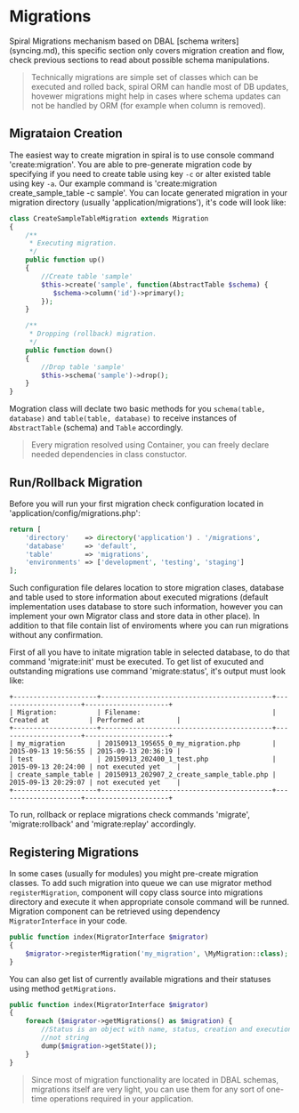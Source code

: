 # Migrations
Spiral Migrations mechanism based on DBAL [schema writers] (syncing.md), this specific section only covers migration creation and flow, check previous sections to read about possible schema manipulations.

> Technically migrations are simple set of classes which can be executed and rolled back, spiral ORM can handle most of DB updates, hovewer migrations might help in cases where schema updates can not be handled by ORM (for example when column is removed).

## Migrataion Creation
The easiest way to create migration in spiral is to use console command 'create:migration'. You are able to pre-generate migration code by specifying if you need to create table using key `-c` or alter existed table using key `-a`. Our example command is 'create:migration create_sample_table -c sample'. You can locate generated migration in your migration directory (usually 'application/migrations'), it's code will look like:

```php
class CreateSampleTableMigration extends Migration 
{
    /**
     * Executing migration.
     */
    public function up()
    {
        //Create table 'sample'
        $this->create('sample', function(AbstractTable $schema) {
           $schema->column('id')->primary();
        });
    }

    /**
     * Dropping (rollback) migration.
     */
    public function down()
    {
        //Drop table 'sample'
        $this->schema('sample')->drop();
    }
}
```

Mogration class will declate two basic methods for you `schema(table, database)` and `table(table, database)` to receive instances of `AbstractTable` (schema) and `Table` accordingly.

> Every migration resolved using Container, you can freely declare needed dependencies in class constuctor.

## Run/Rollback Migration
Before you will run your first migration check configuration located in 'application/config/migrations.php':

```php
return [
    'directory'    => directory('application') . '/migrations',
    'database'     => 'default',
    'table'        => 'migrations',
    'environments' => ['development', 'testing', 'staging']
];
```

Such configuration file delares location to store migration clases, database and table used to store information about executed migrations (default implementation uses database to store such information, however you can implement your own Migrator class and store data in other place). In addition to that file contain list of enviroments where you can run migrations without any confirmation.

First of all you have to initate migration table in selected database, to do that command 'migrate:init' must be executed.
To get list of exucuted and outstanding migrations use command 'migrate:status', it's output must look like:

```
+---------------------+-------------------------------------------+---------------------+---------------------+
| Migration:          | Filename:                                 | Created at          | Performed at        |
+---------------------+-------------------------------------------+---------------------+---------------------+
| my_migration        | 20150913_195655_0_my_migration.php        | 2015-09-13 19:56:55 | 2015-09-13 20:36:19 |
| test                | 20150913_202400_1_test.php                | 2015-09-13 20:24:00 | not executed yet    |
| create_sample_table | 20150913_202907_2_create_sample_table.php | 2015-09-13 20:29:07 | not executed yet    |
+---------------------+-------------------------------------------+---------------------+---------------------+
```

To run, rollback or replace migrations check commands 'migrate', 'migrate:rollback' and 'migrate:replay' accordingly. 

## Registering Migrations
In some cases (usually for modules) you might pre-create migration classes. To add such migration into queue we can use migrator method `registerMigration`, component will copy class source into migrations directory and execute it when appropriate console command will be runned. Migration component can be retrieved using dependency `MigratorInterface` in your code.

```php
public function index(MigratorInterface $migrator)
{
    $migrator->registerMigration('my_migration', \MyMigration::class);
}
```

You can also get list of currently available migrations and their statuses using method `getMigrations`.

```php
public function index(MigratorInterface $migrator)
{
    foreach ($migrator->getMigrations() as $migration) {
        //Status is an object with name, status, creation and execution time,
        //not string
        dump($migration->getState());
    }
}
```

> Since most of migration functionality are located in DBAL schemas, migrations itself are very light, you can use them for any sort of one-time operations required in your application.
